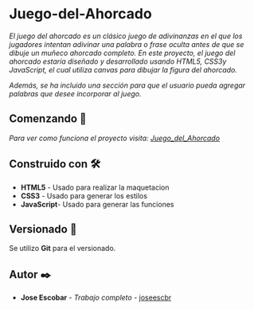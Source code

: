 # Juego-del-Ahorcado

_El juego del ahorcado es un clásico juego de adivinanzas en el que los jugadores intentan adivinar una palabra o frase oculta
antes de que se dibuje un muñeco ahorcado completo. En este proyecto, el juego del ahorcado estaría diseñado y desarrollado 
usando HTML5, CSS3y JavaScript, el cual utiliza canvas para dibujar la figura del ahorcado._

_Además, se ha incluido una sección para que el usuario pueda agregar palabras que desee incorporar al juego._

## Comenzando 🚀

_Para ver como funciona el proyecto visita: [Juego_del_Ahorcado](https://joseescbr.github.io/1.Encriptador/)_

## Construido con 🛠️

* **HTML5** - Usado para realizar la maquetacion
* **CSS3** - Usado para generar los estilos
* **JavaScript**- Usado para generar las funciones

## Versionado 📌

Se utilizo **Git** para el versionado. 

## Autor ✒️

* **Jose Escobar** - *Trabajo completo* - [joseescbr](https://github.com/Joseescbr) 
